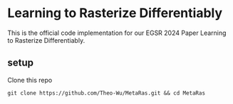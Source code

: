 # Learning to Rasterize Differentiably

This is the official code implementation for our EGSR 2024 Paper Learning to Rasterize Differentiably.

## setup

Clone this repo

```shell
git clone https://github.com/Theo-Wu/MetaRas.git && cd MetaRas
```


